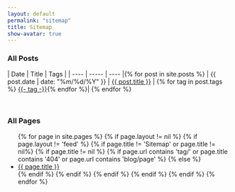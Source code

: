 ```yaml
---
layout: default
permalink: "sitemap"
title: Sitemap
show-avatar: true
---
```


### All Posts

| <i class="fa fa-calendar" aria-hidden="true"></i> Date | <i class="fa fa-pencil-square-o" aria-hidden="true"></i> Title | <i class="fa fa-hashtag" aria-hidden="true"></i> Tags |
| ---- | ----- | ---- |{% for post in site.posts %}
| {{ post.date | date: "%m/%d/%Y" }} | <a href="{{ url }}{{ post.url | remove: 'index.html' }}">{{ post.title }}</a> | {% for tag in post.tags %} <i class="fa fa-tag" aria-hidden="true"></i><a href="{{ '/tags' | relative_url }}#{{- tag -}}">{{- tag -}}</a>{% endfor %}| {% endfor %}

<br>

### All Pages

<ul>
{% for page in site.pages %}
    {% if page.layout != nil %}
        {% if page.layout != 'feed' %}
            {% if page.title != 'Sitemap' or page.title != nil%}
                {% if page.title != nil %}
                    {% if page.url contains 'tag/' or page.title contains '404' or page.url contains 'blog/page' %}
                    {% else %}
<li><a href="{{ url }}{{ page.url | remove: 'index.html' }}">{{ page.title }}</a> </li>
                    {% endif %}
                {% endif %}
            {% endif %}
        {% endif %}
    {% endif %}
{% endfor %}
</ul>